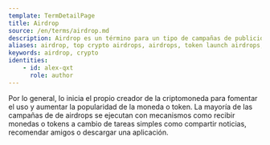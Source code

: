 ```yaml
---
template: TermDetailPage
title: Airdrop
source: /en/terms/airdrop.md
description: Airdrop es un término para un tipo de campañas de publicidad utilizadas por muchas ICO en las que distribuyen su token al público general.
aliases: airdrop, top crypto airdrops, airdrops, token launch airdrops, ICO airdrops, ethereum token airdrops, best airdrops 2021
keywords: airdrop, crypto
identities: 
    - id: alex-qxt
      role: author
---
```


Por lo general, lo inicia el propio creador de la criptomoneda para fomentar el uso y aumentar la popularidad de la moneda o token. La mayoría de las campañas de 
de airdrops se ejecutan con mecanismos como recibir monedas o tokens a cambio de tareas simples como compartir noticias, recomendar amigos o descargar una 
aplicación.
